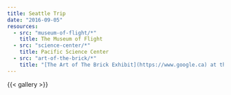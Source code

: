 ```yaml
---
title: Seattle Trip
date: "2016-09-05"
resources:
  - src: "museum-of-flight/*"
    title: The Museum of Flight
  - src: "science-center/*"
    title: Pacific Science Center
  - src: "art-of-the-brick/*"
    title: "[The Art of The Brick Exhibit](https://www.google.ca) at the Pacific Science Center"
---
```


{{< gallery >}}
